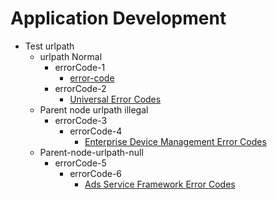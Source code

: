 # Application Development
- Test urlpath<!--test-urlpath-->
  - urlpath Normal<!--urlpath-normal-->
    - errorCode-1<!--errorcode-full-->
      - [error-code](onlyfortest/reference/apis-media-kit/errorcode-media.md)  
    - errorCode-2<!--errorcode-universal-->
      - [Universal Error Codes](onlyfortest/reference/errorcode-universal.md)
  - Parent node urlpath illegal<!--urlpath-illegal-->
    - errorCode-3<!--errorcode-for-ads-for-enterprise-device-management-level3-parent-node-->
      - errorCode-4<!--errorcode-for-ads-for-enterprise-device-management-->
        - [Enterprise Device Management Error Codes](onlyfortest/reference/apis-mdm-kit/errorcode-enterpriseDeviceManager.md) 
  - Parent-node-urlpath-null<!--urlpath-null-->
    - errorCode-5<!--level2-parent-node-errorcode-for-ads-->
      - errorCode-6<!--errorcode-for-ads-->
        - [Ads Service Framework Error Codes](onlyfortest/reference/apis-ads-kit/errorcode-ads.md) 